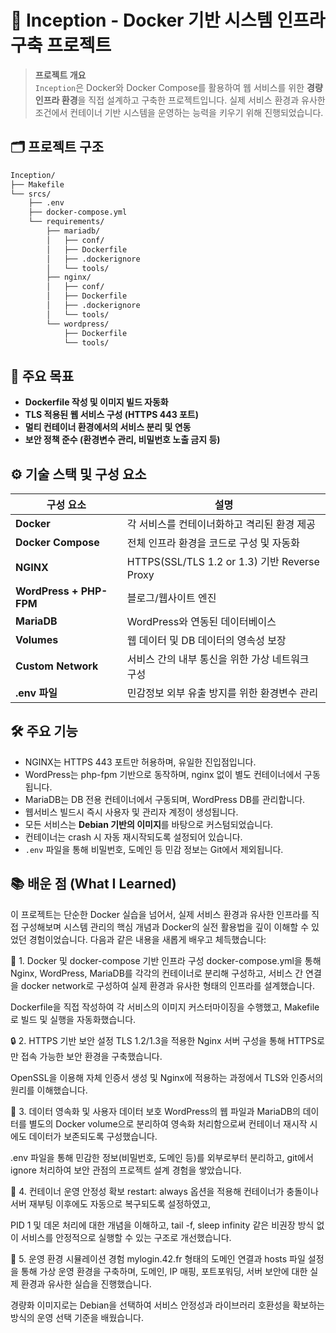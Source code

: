 # 🧱 Inception - Docker 기반 시스템 인프라 구축 프로젝트

> **프로젝트 개요**  
> `Inception`은 Docker와 Docker Compose를 활용하여 웹 서비스를 위한 **경량 인프라 환경**을 직접 설계하고 구축한 프로젝트입니다. 실제 서비스 환경과 유사한 조건에서 컨테이너 기반 시스템을 운영하는 능력을 키우기 위해 진행되었습니다.

## 🗂️ 프로젝트 구조
```Bash
Inception/
├── Makefile
└── srcs/
    ├── .env
    ├── docker-compose.yml
    └── requirements/
        ├── mariadb/
        │   ├── conf/
        │   ├── Dockerfile
        │   ├── .dockerignore
        │   └── tools/
        ├── nginx/
        │   ├── conf/
        │   ├── Dockerfile
        │   ├── .dockerignore
        │   └── tools/
        └── wordpress/
            ├── Dockerfile
            └── tools/
```
## 🎯 주요 목표
- **Dockerfile 작성 및 이미지 빌드 자동화**
- **TLS 적용된 웹 서비스 구성 (HTTPS 443 포트)**
- **멀티 컨테이너 환경에서의 서비스 분리 및 연동**
- **보안 정책 준수 (환경변수 관리, 비밀번호 노출 금지 등)**

## ⚙️ 기술 스택 및 구성 요소
| 구성 요소 | 설명 |
|-----------|------|
| **Docker** | 각 서비스를 컨테이너화하고 격리된 환경 제공 |
| **Docker Compose** | 전체 인프라 환경을 코드로 구성 및 자동화 |
| **NGINX** | HTTPS(SSL/TLS 1.2 or 1.3) 기반 Reverse Proxy |
| **WordPress + PHP-FPM** | 블로그/웹사이트 엔진 |
| **MariaDB** | WordPress와 연동된 데이터베이스 |
| **Volumes** | 웹 데이터 및 DB 데이터의 영속성 보장 |
| **Custom Network** | 서비스 간의 내부 통신을 위한 가상 네트워크 구성 |
| **.env 파일** | 민감정보 외부 유출 방지를 위한 환경변수 관리 |

## 🛠️ 주요 기능
- NGINX는 HTTPS 443 포트만 허용하며, 유일한 진입점입니다.
- WordPress는 php-fpm 기반으로 동작하며, nginx 없이 별도 컨테이너에서 구동됩니다.
- MariaDB는 DB 전용 컨테이너에서 구동되며, WordPress DB를 관리합니다.
- 웹서비스 빌드시 즉시 사용자 및 관리자 계정이 생성됩니다.
- 모든 서비스는 **Debian 기반의 이미지**를 바탕으로 커스텀되었습니다.
- 컨테이너는 crash 시 자동 재시작되도록 설정되어 있습니다.
- `.env` 파일을 통해 비밀번호, 도메인 등 민감 정보는 Git에서 제외됩니다.

## 📚 배운 점 (What I Learned)
이 프로젝트는 단순한 Docker 실습을 넘어서, 실제 서비스 환경과 유사한 인프라를 직접 구성해보며 시스템 관리의 핵심 개념과 Docker의 실전 활용법을 깊이 이해할 수 있었던 경험이었습니다. 다음과 같은 내용을 새롭게 배우고 체득했습니다:

🔧 1. Docker 및 docker-compose 기반 인프라 구성
docker-compose.yml을 통해 Nginx, WordPress, MariaDB를 각각의 컨테이너로 분리해 구성하고, 서비스 간 연결을 docker network로 구성하여 실제 환경과 유사한 형태의 인프라를 설계했습니다.

Dockerfile을 직접 작성하여 각 서비스의 이미지 커스터마이징을 수행했고, Makefile로 빌드 및 실행을 자동화했습니다.

🔒 2. HTTPS 기반 보안 설정
TLS 1.2/1.3을 적용한 Nginx 서버 구성을 통해 HTTPS로만 접속 가능한 보안 환경을 구축했습니다.

OpenSSL을 이용해 자체 인증서 생성 및 Nginx에 적용하는 과정에서 TLS와 인증서의 원리를 이해했습니다.

💾 3. 데이터 영속화 및 사용자 데이터 보호
WordPress의 웹 파일과 MariaDB의 데이터를 별도의 Docker volume으로 분리하여 영속화 처리함으로써 컨테이너 재시작 시에도 데이터가 보존되도록 구성했습니다.

.env 파일을 통해 민감한 정보(비밀번호, 도메인 등)를 외부로부터 분리하고, git에서 ignore 처리하여 보안 관점의 프로젝트 설계 경험을 쌓았습니다.

🔄 4. 컨테이너 운영 안정성 확보
restart: always 옵션을 적용해 컨테이너가 충돌이나 서버 재부팅 이후에도 자동으로 복구되도록 설정하였고,

PID 1 및 데몬 처리에 대한 개념을 이해하고, tail -f, sleep infinity 같은 비권장 방식 없이 서비스를 안정적으로 실행할 수 있는 구조로 개선했습니다.

🧠 5. 운영 환경 시뮬레이션 경험
mylogin.42.fr 형태의 도메인 연결과 hosts 파일 설정을 통해 가상 운영 환경을 구축하며, 도메인, IP 매핑, 포트포워딩, 서버 보안에 대한 실제 환경과 유사한 실습을 진행했습니다.

경량화 이미지로는 Debian을 선택하여 서비스 안정성과 라이브러리 호환성을 확보하는 방식의 운영 선택 기준을 배웠습니다.

